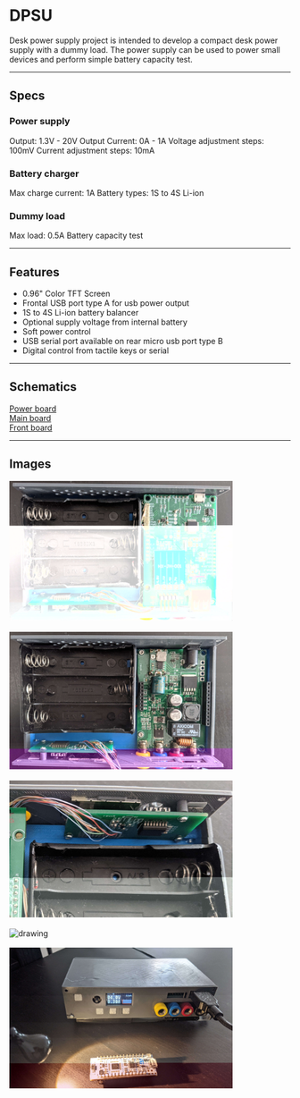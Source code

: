 # DPSU

Desk power supply project is intended to develop a compact desk power supply with a dummy load. The power supply can be used to power small devices and perform simple battery capacity test.

---
## Specs

### Power supply

Output: 1.3V - 20V
Output Current: 0A - 1A
Voltage adjustment steps: 100mV
Current adjustment steps: 10mA

### Battery charger

Max charge current: 1A
Battery types: 1S to 4S Li-ion

### Dummy load

Max load: 0.5A
Battery capacity test

---
## Features

* 0.96" Color TFT Screen
* Frontal USB port type A for usb power output
* 1S to 4S Li-ion battery balancer
* Optional supply voltage from internal battery
* Soft power control
* USB serial port available on rear micro usb port type B
* Digital control from tactile keys or serial

---
## Schematics

[Power board](/doc/dpsu_revA_Power_board.PDF)<br>
[Main board](/doc/dpsu_revA_Main_board.PDF)<br>
[Front board](/doc/dpsu_revA_Front_board.PDF)<br>

---
## Images

<img src="doc/PXL_20210327_120905097.jpg" alt="drawing" width="400"/>
<div><br></div>
<img src="doc/PXL_20210327_120928219.jpg" alt="drawing" width="400"/>
<div><br></div>
<img src="doc/PXL_20210327_121023558.jpg" alt="drawing" width="400"/>
<div><br></div>
<img src="doc/PXL_20210327_121050728.jpg" alt="drawing" width="400"/>
<div><br></div>
<img src="doc/PXL_20210327_121349443.jpg" alt="drawing" width="400"/>

